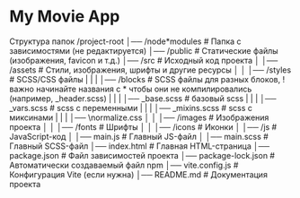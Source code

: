 # My Movie App

Структура папок
/project-root
│── /node*modules # Папка с зависимостями (не редактируется)
│── /public # Статические файлы (изображения, favicon и т.д.)
│── /src # Исходный код проекта
│ │── /assets # Стили, изображения, шрифты и другие ресурсы
│ │ │── /styles # SCSS/CSS файлы
| | | │── /blocks # SCSS файлы для разных блоков, !важно начинайте названия с * чтобы они не компилировались (например, \_header.scss)
| | | │── \_base.scss # базовый scss
| | | │── \_vars.scss # scss с переменными
| | | │── \_mixins.scss # scss с миксинами
| | | │── \normalize.css
│ │ │── /images # Изображения проекта
│ │ │── /fonts # Шрифты
│ │ │── /icons # Иконки
│ │── /js # JavaScript-код
│ │── main.js # Главный JS-файл
│ │── main.scss # Главный SCSS-файл
│── index.html # Главная HTML-страница
│── package.json # Файл зависимостей проекта
│── package-lock.json # Автоматически создаваемый файл npm
│── vite.config.js # Конфигурация Vite (если нужна)
│── README.md # Документация проекта
